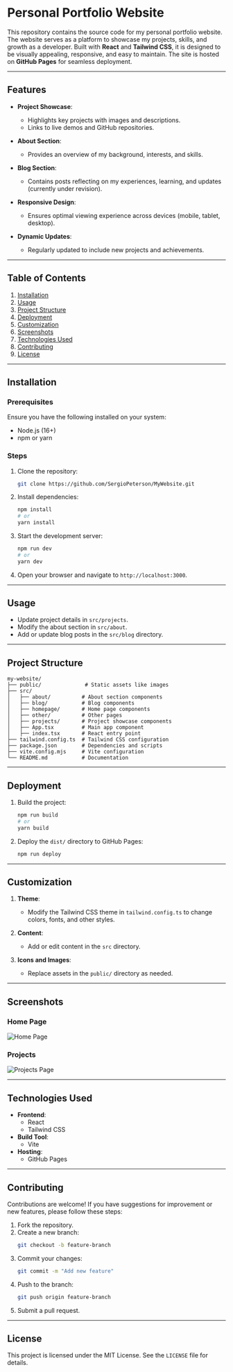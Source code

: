 # Personal Portfolio Website

This repository contains the source code for my personal portfolio website. The website serves as a platform to showcase my projects, skills, and growth as a developer. Built with **React** and **Tailwind CSS**, it is designed to be visually appealing, responsive, and easy to maintain. The site is hosted on **GitHub Pages** for seamless deployment.

---

## Features

- **Project Showcase**:
  - Highlights key projects with images and descriptions.
  - Links to live demos and GitHub repositories.

- **About Section**:
  - Provides an overview of my background, interests, and skills.

- **Blog Section**:
  - Contains posts reflecting on my experiences, learning, and updates (currently under revision).

- **Responsive Design**:
  - Ensures optimal viewing experience across devices (mobile, tablet, desktop).

- **Dynamic Updates**:
  - Regularly updated to include new projects and achievements.

---

## Table of Contents

1. [Installation](#installation)
2. [Usage](#usage)
3. [Project Structure](#project-structure)
4. [Deployment](#deployment)
5. [Customization](#customization)
6. [Screenshots](#screenshots)
7. [Technologies Used](#technologies-used)
8. [Contributing](#contributing)
9. [License](#license)

---

## Installation

### Prerequisites

Ensure you have the following installed on your system:

- Node.js (16+)
- npm or yarn

### Steps

1. Clone the repository:
   ```bash
   git clone https://github.com/SergioPeterson/MyWebsite.git
   ```
2. Install dependencies:
   ```bash
   npm install
   # or
   yarn install
   ```
3. Start the development server:
   ```bash
   npm run dev
   # or
   yarn dev
   ```
4. Open your browser and navigate to `http://localhost:3000`.

---

## Usage

- Update project details in `src/projects`.
- Modify the about section in `src/about`.
- Add or update blog posts in the `src/blog` directory.

---

## Project Structure

```plaintext
my-website/
├── public/              # Static assets like images
├── src/
│   ├── about/          # About section components
│   ├── blog/           # Blog components
│   ├── homepage/       # Home page components
│   ├── other/          # Other pages
│   ├── projects/       # Project showcase components
│   ├── App.tsx         # Main app component
│   ├── index.tsx       # React entry point
├── tailwind.config.ts  # Tailwind CSS configuration
├── package.json        # Dependencies and scripts
├── vite.config.mjs     # Vite configuration
└── README.md           # Documentation
```

---

## Deployment

1. Build the project:
   ```bash
   npm run build
   # or
   yarn build
   ```
2. Deploy the `dist/` directory to GitHub Pages:
   ```bash
   npm run deploy
   ```

---

## Customization

1. **Theme**:
   - Modify the Tailwind CSS theme in `tailwind.config.ts` to change colors, fonts, and other styles.

2. **Content**:
   - Add or edit content in the `src` directory.

3. **Icons and Images**:
   - Replace assets in the `public/` directory as needed.

---

## Screenshots

### Home Page
![Home Page](public/screenshots/home.png)

### Projects
![Projects Page](public/screenshots/projects.png)

---

## Technologies Used

- **Frontend**:
  - React
  - Tailwind CSS
- **Build Tool**:
  - Vite
- **Hosting**:
  - GitHub Pages

---

## Contributing

Contributions are welcome! If you have suggestions for improvement or new features, please follow these steps:

1. Fork the repository.
2. Create a new branch:
   ```bash
   git checkout -b feature-branch
   ```
3. Commit your changes:
   ```bash
   git commit -m "Add new feature"
   ```
4. Push to the branch:
   ```bash
   git push origin feature-branch
   ```
5. Submit a pull request.

---

## License

This project is licensed under the MIT License. See the `LICENSE` file for details.

